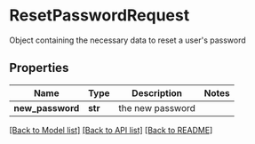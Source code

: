 # ResetPasswordRequest

Object containing the necessary data to reset a user's password

## Properties

| Name             | Type    | Description      | Notes |
| ---------------- | ------- | ---------------- | ----- |
| **new_password** | **str** | the new password |

[[Back to Model list]](../README.md#documentation-for-models) [[Back to API list]](../README.md#documentation-for-api-endpoints) [[Back to README]](../README.md)
